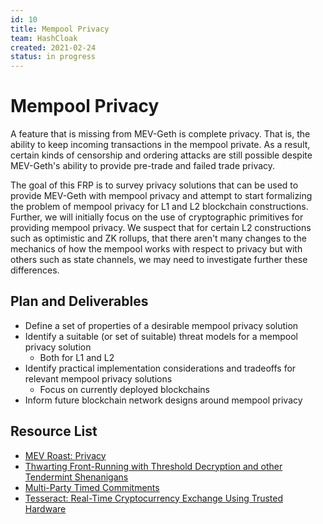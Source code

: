 ```yaml
---
id: 10
title: Mempool Privacy
team: HashCloak
created: 2021-02-24
status: in progress
---
```


# Mempool Privacy

A feature that is missing from MEV-Geth is complete privacy. That is, the ability to keep incoming transactions in the mempool private. As a result, certain kinds of censorship and ordering attacks are still possible despite MEV-Geth's ability to provide pre-trade and failed trade privacy.

The goal of this FRP is to survey privacy solutions that can be used to provide MEV-Geth with mempool privacy and attempt to start formalizing the problem of mempool privacy for L1 and L2 blockchain constructions. Further, we will initially focus on the use of cryptographic primitives for providing mempool privacy. We suspect that for certain L2 constructions such as optimistic and ZK rollups, that there aren't many changes to the mechanics of how the mempool works with respect to privacy but with others such as state channels, we may need to investigate further these differences.

## Plan and Deliverables
- Define a set of properties of a desirable mempool privacy solution
- Identify a suitable (or set of suitable) threat models for a mempool privacy solution
    - Both for L1 and L2
- Identify practical implementation considerations and tradeoffs for relevant mempool privacy solutions
    - Focus on currently deployed blockchains
- Inform future blockchain network designs around mempool privacy

## Resource List
- [MEV Roast: Privacy](https://drive.google.com/file/d/1_4-E_i6WIDMNRDIgBIf0YiaJtm33XW9s/view)
- [Thwarting Front-Running with Threshold Decryption and other Tendermint Shenanigans](https://www.crowdcast.io/e/interchain-conversations-II/13)
- [Multi-Party Timed Commitments](https://arxiv.org/pdf/2005.04883.pdf)
- [Tesseract: Real-Time Cryptocurrency Exchange Using Trusted Hardware](https://eprint.iacr.org/2017/1153.pdf)
